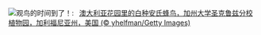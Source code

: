 ![](https://www.bing.com/th?id=OHR.LeucisticHummingbird_ZH-CN2921653789_UHD.jpg&w=1000)观鸟的时间到了！:&nbsp;&ensp;[澳大利亚花园里的白种安氏蜂鸟，加州大学圣克鲁兹分校植物园，加利福尼亚州，美国 (© yhelfman/Getty Images)](https://www.bing.com/th?id=OHR.LeucisticHummingbird_ZH-CN2921653789_UHD.jpg)
<br><br/>

